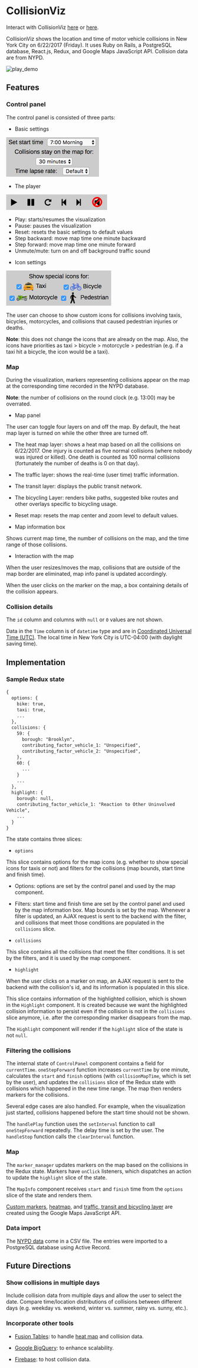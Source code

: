 # CollisionViz
Interact with CollisionViz [here](https://collisionviz.davidfeng.us/) or [here](https://collisionviz.herokuapp.com/).

CollisionViz shows the location and time of motor vehicle collisions in New York City on 6/22/2017 (Friday). It uses Ruby on Rails, a PostgreSQL database, React.js, Redux, and Google Maps JavaScript API. Collision data are from NYPD.

![play_demo](docs/play_demo.gif)

## Features
### Control panel
The control panel is consisted of three parts:

+ Basic settings

![control_panel_top](docs/control_panel_top.png)

+ The player

![control_panel_mid](docs/control_panel_mid.png)

* Play: starts/resumes the visualization
* Pause: pauses the visualization
* Reset: resets the basic settings to default values
* Step backward: move map time one minute backward
* Step forward: move map time one minute forward
* Unmute/mute: turn on and off background traffic sound

+ Icon settings

![control_panel_bottom](docs/control_panel_bottom.png)

The user can choose to show custom icons for collisions involving taxis, bicycles, motorcycles, and collisions that caused pedestrian injuries or deaths.

**Note**: this does not change the icons that are already on the map. Also, the icons have priorities as taxi > bicycle > motorcycle > pedestrian (e.g. if a taxi hit a bicycle, the icon would be a taxi).

### Map

During the visualization, markers representing collisions appear on the map at the corresponding time recorded in the NYPD database.

**Note**: the number of collisions on the round clock (e.g. 13:00) may be overrated.

+ Map panel

The user can toggle four layers on and off the map. By default, the heat map layer is turned on while the other three are turned off.

* The heat map layer: shows a heat map based on all the collisions on 6/22/2017. One injury is counted as five normal collisions (where nobody was injured or killed). One death is counted as 100 normal collisions (fortunately the number of deaths is 0 on that day).

* The traffic layer: shows the real-time (user time) traffic information.

* The transit layer: displays the public transit network.

* The bicycling Layer: renders bike paths, suggested bike routes and other overlays specific to bicycling usage.

* Reset map: resets the map center and zoom level to default values.

+ Map information box

Shows current map time, the number of collisions on the map, and the time range of those collisions.

+ Interaction with the map

When the user resizes/moves the map, collisions that are outside of the map border are eliminated, map info panel is updated accordingly.

When the user clicks on the marker on the map, a box containing details of the collision appears.

### Collision details

The `id` column and columns with `null` or `0` values are not shown.

Data in the `Time` column is of `datetime` type and are in [Coordinated Universal Time (UTC)](https://www.wikiwand.com/en/Coordinated_Universal_Time). The local time in New York City is UTC-04:00 (with daylight saving time).

## Implementation

### Sample Redux state
```
{
  options: {
    bike: true,
    taxi: true,
    ...
  },
  collisions: {
    59: {
      borough: "Brooklyn",
      contributing_factor_vehicle_1: "Unspecified",
      contributing_factor_vehicle_2: "Unspecified",
    },
    60: {
      ...
    }
    ...
  },
  highlight: {
    borough: null,
    contributing_factor_vehicle_1: "Reaction to Other Uninvolved Vehicle",
    ...
  }
}
```

The state contains three slices:

+ `options`

This slice contains options for the map icons (e.g. whether to show special icons for taxis or not) and filters for the collisions (map bounds, start time and finish time).

* Options: options are set by the control panel and used by the map component.

* Filters: start time and finish time are set by the control panel and used by the map information box. Map bounds is set by the map. Whenever a filter is updated, an AJAX request is sent to the backend with the filter, and collisions that meet those conditions are populated in the `collisions` slice.

+ `collisions`

This slice contains all the collisions that meet the filter conditions. It is set by the filters, and it is used by the map component.

+ `highlight`

When the user clicks on a marker on map, an AJAX request is sent to the backend with the collision's id, and its information is populated in this slice.

This slice contains information of the highlighted collision, which is shown in the `Highlight` component. It is created because we want the highlighted collision information to persist even if the collision is not in the `collisions` slice anymore, i.e. after the corresponding marker disappears from the map.



The `Highlight` component will render if the `highlight` slice of the state is not `null`.

### Filtering the collisions
The internal state of `ControlPanel` component contains a field for `currentTime`. `oneStepForward` function increases `currentTime` by one minute, calculates the `start` and `finish` options (with `collisionMapTime`, which is set by the user), and updates the `collisions` slice of the Redux state with collisions which happened in the new time range. The map then renders markers for the collisions.

Several edge cases are also handled. For example, when the visualization just started, collisions happened before the start time should not be shown.

The `handlePlay` function uses the `setInterval` function to call `oneStepForward` repeatedly. The delay time is set by the user. The `handleStop` function calls the `clearInterval` function.

### Map
The `marker_manager` updates markers on the map based on the collisions in the Redux state. Markers have `onClick` listeners, which dispatches an action to update the `highlight` slice of the state.

The `MapInfo` component receives `start` and `finish` time from the `options` slice of the state and renders them.

[Custom markers](https://developers.google.com/maps/documentation/javascript/custom-markers), [heatmap](https://developers.google.com/maps/documentation/javascript/heatmaplayer), and [traffic, transit and bicycling layer](https://developers.google.com/maps/documentation/javascript/trafficlayer) are created using the Google Maps JavaScript API.

### Data import
The [NYPD data][data_link] come in a CSV file. The entries were imported to a PostgreSQL database using Active Record.

[data_link]: https://data.cityofnewyork.us/Public-Safety/NYPD-Motor-Vehicle-Collisions/h9gi-nx95

## Future Directions

### Show collisions in multiple days
Include collision data from multiple days and allow the user to select the date. Compare time/location distributions of collisions between different days (e.g. weekday vs. weekend, winter vs. summer, rainy vs. sunny, etc.).

### Incorporate other tools
* [Fusion Tables](https://developers.google.com/maps/documentation/javascript/fusiontableslayer): to handle [heat map](https://developers.google.com/maps/documentation/javascript/heatmaplayer) and collision data.

* [Google BigQuery](https://cloud.google.com/bigquery/public-data/nypd-mv-collisions): to enhance scalability.

* [Firebase](https://firebase.google.com/): to host collision data.
